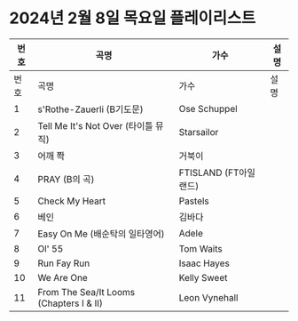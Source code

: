# 2024년 2월 8일 목요일 플레이리스트

| 번호 | 곡명 | 가수 | 설명 |
|------|------|------|------|
| 번호 | 곡명 | 가수 | 설명 |
| 1 | s'Rothe-Zauerli (B기도문) | Ose Schuppel |  |
| 2 | Tell Me It's Not Over (타이틀 뮤직) | Starsailor |  |
| 3 | 어깨 쫙 | 거북이 |  |
| 4 | PRAY (B의 곡) | FTISLAND (FT아일랜드) |  |
| 5 | Check My Heart | Pastels |  |
| 6 | 베인 | 김바다 |  |
| 7 | Easy On Me (배순탁의 일타영어) | Adele |  |
| 8 | Ol' 55 | Tom Waits |  |
| 9 | Run Fay Run | Isaac Hayes |  |
| 10 | We Are One | Kelly Sweet |  |
| 11 | From The Sea/It Looms (Chapters I & II) | Leon Vynehall |  |
